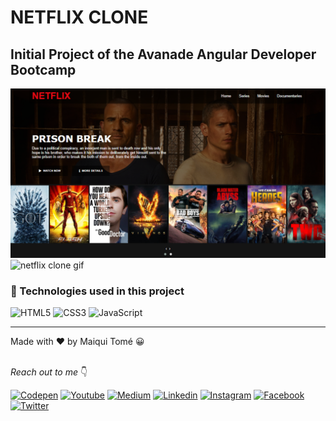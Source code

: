 # NETFLIX CLONE
## Initial Project of the Avanade Angular Developer Bootcamp
<img src="./github/landingpage.png" alt="">
<img src="./github/responsive.gif" alt="netflix clone gif">

### 🚀 Technologies used in this project

![HTML5](https://img.shields.io/badge/HTML5-E34F26?style=for-the-badge&logo=html5&logoColor=white)
![CSS3](https://img.shields.io/badge/CSS3-1572B6?style=for-the-badge&logo=css3&logoColor=white)
![JavaScript](https://img.shields.io/badge/JavaScript-F7DF1E?style=for-the-badge&logo=javascript&logoColor=black)

<hr>
Made with ♥ by Maiqui Tomé 😀
<br /><br />

*Reach out to me* 👇

[![Codepen](https://img.shields.io/badge/Codepen-000000?style=flat-square&logo=codepen&logoColor=white "Codepen")](https://codepen.io/maiquitome)
[![Youtube](https://img.shields.io/badge/YouTube-FF0000?style=flat-square&logo=youtube&logoColor=white "Youtube")](https://www.youtube.com/channel/UCoXn0XyxLsKpIE5px0UNuEw)
[![Medium](https://img.shields.io/badge/Medium-black?&style=flat-square&logo=medium&logoColor=white "Medium")](https://medium.com/@maiquitome)
[![Linkedin](https://img.shields.io/badge/LinkedIn-0A66C2.svg?&style=flat-square&logo=linkedin&logoColor=white "Linkedin")](https://www.linkedin.com/in/maiquitome)
[![Instagram](https://img.shields.io/badge/Instagram-D8226B.svg?&style=flat-square&logo=instagram&logoColor=white "Instagram")](https://www.instagram.com/maiquitome)
[![Facebook](https://img.shields.io/badge/Facebook-0674E7.svg?&style=flat-square&logo=facebook&logoColor=white "Facebook")](https://www.facebook.com/maiquitome)
[![Twitter](https://img.shields.io/badge/Twitter-1DA1F2?&style=flat-square&logo=twitter&logoColor=white "Twitter")](https://twitter.com/MaiquiTome)

